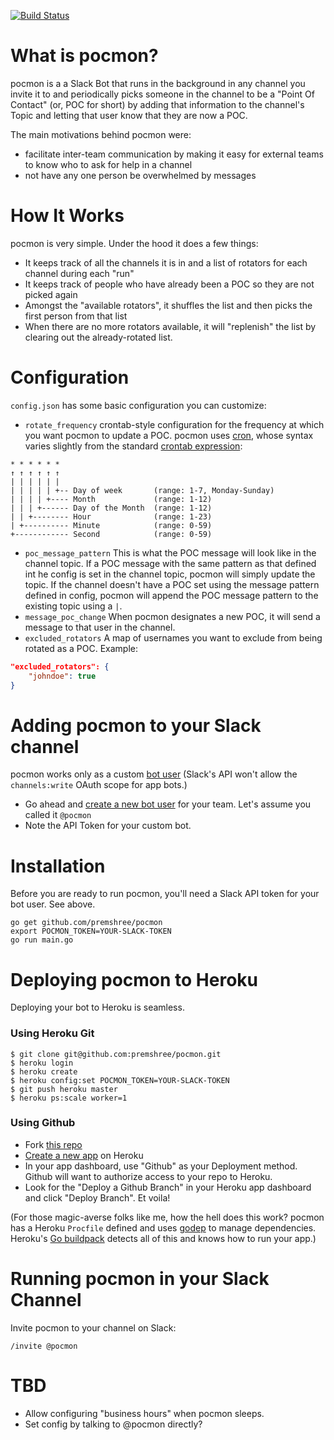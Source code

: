 [![Build Status](https://travis-ci.org/premshree/pocmon.svg?branch=master)](https://travis-ci.org/premshree/pocmon)

# What is pocmon?

pocmon is a a Slack Bot that runs in the background in any channel you invite it to and periodically picks someone in the channel to be a "Point Of Contact" (or, POC for short) by adding that information to the channel's Topic and letting that user know that they are now a POC.

The main motivations behind pocmon were:
- facilitate inter-team communication by making it easy for external teams to know who to ask for help in a channel
- not have any one person be overwhelmed by messages

# How It Works

pocmon is very simple. Under the hood it does a few things:
- It keeps track of all the channels it is in and a list of rotators for each channel during each "run"
- It keeps track of people who have already been a POC so they are not picked again
- Amongst the "available rotators", it shuffles the list and then picks the first person from that list
- When there are no more rotators available, it will "replenish" the list by clearing out the already-rotated list.

# Configuration

`config.json` has some basic configuration you can customize:
- `rotate_frequency` crontab-style configuration for the frequency at which you want pocmon to update a POC. pocmon uses [cron](https://github.com/robfig/cron), whose syntax varies slightly from the standard [crontab expression](https://en.wikipedia.org/wiki/Cron#CRON_expression):

```
* * * * * *
↑ ↑ ↑ ↑ ↑ ↑
| | | | | |
| | | | | +-- Day of week       (range: 1-7, Monday-Sunday)
| | | | +---- Month             (range: 1-12)
| | | +------ Day of the Month  (range: 1-12)
| | +-------- Hour              (range: 1-23)
| +---------- Minute            (range: 0-59)
+------------ Second            (range: 0-59)
```
- `poc_message_pattern` This is what the POC message will look like in the channel topic. If a POC message with the same pattern as that defined int he config is set in the channel topic, pocmon will simply update the topic. If the channel doesn't have a POC set using the message pattern defined in config, pocmon will append the POC message pattern to the existing topic using a `|`.
- `message_poc_change` When pocmon designates a new POC, it will send a message to that user in the channel.
- `excluded_rotators` A map of usernames you want to exclude from being rotated as a POC. Example:
```json
"excluded_rotators": {
    "johndoe": true
}
```

# Adding pocmon to your Slack channel

pocmon works only as a custom [bot user](https://api.slack.com/bot-users) (Slack's API won't allow the `channels:write` OAuth scope for app bots.)
- Go ahead and [create a new bot user](https://my.slack.com/services/new/bot) for your team. Let's assume you called it `@pocmon`
- Note the API Token for your custom bot.

# Installation

Before you are ready to run pocmon, you'll need a Slack API token for your bot user. See above.

```
go get github.com/premshree/pocmon
export POCMON_TOKEN=YOUR-SLACK-TOKEN
go run main.go
```

# Deploying pocmon to Heroku

Deploying your bot to Heroku is seamless.

### Using Heroku Git
```
$ git clone git@github.com:premshree/pocmon.git
$ heroku login
$ heroku create
$ heroku config:set POCMON_TOKEN=YOUR-SLACK-TOKEN
$ git push heroku master
$ heroku ps:scale worker=1
```

### Using Github

- Fork [this repo](https://github.com/premshree/pocmon)
- [Create a new app](https://dashboard.heroku.com/new-app) on Heroku
- In your app dashboard, use "Github" as your Deployment method. Github will want to authorize access to your repo to Heroku.
- Look for the "Deploy a Github Branch" in your Heroku app dashboard and click "Deploy Branch". Et voila!

(For those magic-averse folks like me, how the hell does this work? pocmon has a Heroku `Procfile` defined and uses [godep](https://github.com/tools/godep) to manage dependencies. Heroku's [Go buildpack](https://github.com/heroku/heroku-buildpack-go) detects all of this and knows how to run your app.)

# Running pocmon in your Slack Channel

Invite pocmon to your channel on Slack:
```
/invite @pocmon
```

# TBD
- Allow configuring "business hours" when pocmon sleeps.
- Set config by talking to @pocmon directly?
